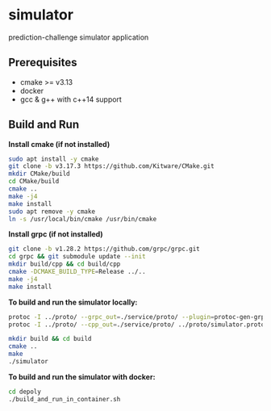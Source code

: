 # simulator #

prediction-challenge simulator application

## Prerequisites ##

 - cmake >= v3.13
 - docker
 - gcc & g++ with c++14 support

## Build and Run ##
**Install cmake (if not installed)**
```bash
sudo apt install -y cmake
git clone -b v3.17.3 https://github.com/Kitware/CMake.git
mkdir CMake/build
cd CMake/build
cmake ..
make -j4
make install
sudo apt remove -y cmake
ln -s /usr/local/bin/cmake /usr/bin/cmake
```

**Install grpc (if not installed)**
```bash
git clone -b v1.28.2 https://github.com/grpc/grpc.git
cd grpc && git submodule update --init
mkdir build/cpp && cd build/cpp
cmake -DCMAKE_BUILD_TYPE=Release ../..
make -j4
make install
```

**To build and run the simulator locally:**
 ```bash
 protoc -I ../proto/ --grpc_out=./service/proto/ --plugin=protoc-gen-grpc=`which grpc_cpp_plugin` ../proto/simulator.proto
 protoc -I ../proto/ --cpp_out=./service/proto/ ../proto/simulator.proto

 mkdir build && cd build
 cmake ..
 make
 ./simulator
 ```

**To build and run the simulator with docker:**
 ```bash
 cd depoly
 ./build_and_run_in_container.sh
 ```
